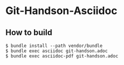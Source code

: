 # Git-Handson-Asciidoc

## How to build

```
$ bundle install --path vendor/bundle
$ bundle exec asciidoc git-handson.adoc
$ bundle exec asciidoc-pdf git-handson.adoc
```
